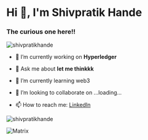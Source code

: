 <h1 align="left">Hi 👋, I'm Shivpratik Hande</h1>
<h3 align="left">The curious one here!!</h3>

<p align="left"> <img src="https://komarev.com/ghpvc/?username=shivpratikhande&label=Profile%20views&color=0e75b6&style=flat" alt="shivpratikhande" /> </p>


- 🔭 I’m currently working on **Hyperledger**

- 💬 Ask me about **let me thinkkk**
  
- 🌱 I’m currently learning web3 

- 💞️ I’m looking to collaborate on ...loading...

- 📫 How to reach me: [LinkedIn](https://www.linkedin.com/in/shivpratik-hande-63b409284/)

<p><img align="center" src="https://github-readme-streak-stats.herokuapp.com/?user=shivpratikhande&" alt="shivpratikhande" /></p>

![Matrix](https://media.giphy.com/media/11PLk4nDikfOZK/giphy.gif)

